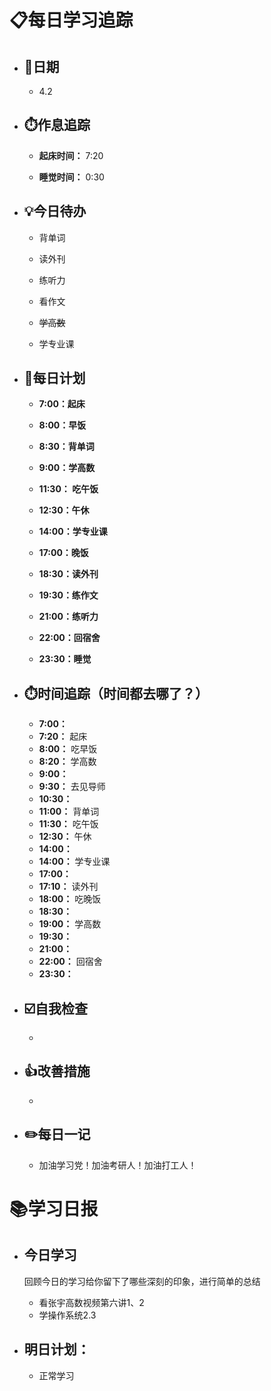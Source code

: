 # 📋每日学习追踪

- ## 📆日期

  - 4.2

- ## ⏱️作息追踪

  - **起床时间：** 7:20 

  - **睡觉时间：** 0:30

- ## 💡今日待办

  - 背单词

  - 读外刊

  - 练听力

  - 看作文

  - ~~学高数~~

  - 学专业课

- ## 📝每日计划

  - **7:00：起床**

  - **8:00：早饭**

  - **8:30：背单词**

  - **9:00：学高数**

  - **11:30： 吃午饭**

  - **12:30：午休**

  - **14:00：学专业课**

  - **17:00：晚饭**

  - **18:30：读外刊**

  - **19:30：练作文**

  - **21:00：练听力**

  - **22:00：回宿舍**

  - **23:30：睡觉**

- ## ⏱️时间追踪（时间都去哪了？）

  - **7:00：**
  - **7:20：** 起床 
  - **8:00：** 吃早饭 
  - **8:20：** 学高数
  - **9:00：** 
  - **9:30：** 去见导师
  - **10:30：** 
  - **11:00：** 背单词
  - **11:30：** 吃午饭
  - **12:30：** 午休
  - **14:00：**
  - **14:00：** 学专业课
  - **17:00：**
  - **17:10：** 读外刊
  - **18:00：** 吃晚饭
  - **18:30：** 
  - **19:00：** 学高数
  - **19:30：**
  - **21:00：**
  - **22:00：** 回宿舍
  - **23:30：**

- ## ☑️自我检查

  - 

- ## 👍改善措施

  - 

- ## ✏️每日一记

  - 加油学习党！加油考研人！加油打工人！

# 📚学习日报

- ## 今日学习

  回顾今日的学习给你留下了哪些深刻的印象，进行简单的总结

  - 看张宇高数视频第六讲1、2
  - 学操作系统2.3

- ## 明日计划：
  
  - 正常学习